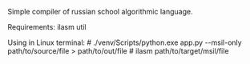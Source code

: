 Simple compiler of russian school algorithmic language.

Requirements:
    ilasm util

Using in Linux terminal:
        # ./venv/Scripts/python.exe app.py --msil-only path/to/source/file > path/to/out/file
        # ilasm path/to/target/msil/file

